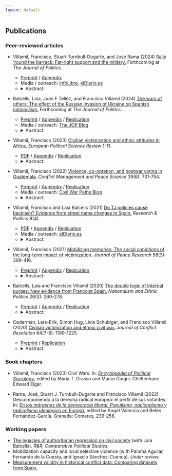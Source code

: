 ```yaml
---
layout: default
---
```


## Publications

### Peer-reviewed articles

* Villamil, Francisco, Stuart Turnbull-Dugarte, and José Rama (2024) [Rally 'round the barrack: Far-right support and the military.](https://doi.org/10.1086/727598) Forthcoming at *The Journal of Politics*.
  - [Preprint](https://osf.io/nsbt3/) / [Appendix](https://osf.io/je8w5/)
  - Media / outreach: [infoLibre](https://www.infolibre.es/politica/triunfo-vox-cuarteles-estudio-acredita-expansion-extrema-derecha-ejercito_1_1560872.html), [elDiario.es](https://www.eldiario.es/piedrasdepapel/ejercito-extrema-derecha_132_10493272.html)
  - <details><summary>Abstract:</summary><p>Despite the importance of authoritarian and nationalist values in military culture, we know little about the link between the military and the far right. In this article we argue that there is an ideological affinity between the military and far-right parties, strengthened by occupational socialization. Moreover, the presence of military institutions also helps mobilizing far-right support among the surrounding population. We test this argument using data from Spain. We show both that military personnel are substantially more likely than civilians to support the far right and that the location of military facilities in Spain is linked to higher far-right support. We also discuss the generalizability of the results and provide tentative evidence that a similar link is likely to be observed in countries where the armed forces have been historically focused on controlling internal dissent and where national sovereignty has been threatened, by either internal or external challengers.</p></details>

* Balcells, Laia, Juan F Tellez, and Francisco Villamil (2024) [The wars of others: The effect of the Russian invasion of Ukraine on Spanish nationalism.](https://doi.org/10.1086/726939) Forthcoming at *The Journal of Politics*.
  - [Preprint](https://www.laiabalcells.com/wp-content/uploads/Ukraine_and_Spanish_Nationalism.pdf) / [Appendix](https://www.laiabalcells.com/wp-content/uploads/Online-appendix-Ukraine-Spanish-Nationalism.pdf) / [Replication](https://doi.org/10.7910/DVN/COS3BS)
  - Media / outreach: [The JOP Blog](https://jop.blogs.uni-hamburg.de/the-impact-of-distant-wars-on-nationalism-lessons-from-spain/)
  - <details><summary>Abstract:</summary><p>Wars can produce drastic changes in the attitudes and behavior of the citizens of the countries involved in the fighting. Yet such conflicts also have important security and economic implications for uninvolved, ‘third-party‘ states. How do the wars of others shape domestic public attitudes? We explore this question by analyzing the effect of the February 2022 Russian invasion of Ukraine on Spanish nationalism. Exploiting a natural experiment in Spain, we show that the Russian invasion caused a general increase in the salience of Spanish national identification, but not at the expense of regional or substate national identities. We also find an activation effect on electoral participation and increased support for taxation. Our study illuminates pathways through which international conflicts can impact domestic politics in third-party states.</p></details>

* Villamil, Francisco (2023) [Civilian victimization and ethnic attitudes in Africa.](https://doi.org/10.1017/S1755773923000097) *European Political Science Review* 1-11.
  - [PDF](https://www.cambridge.org/core/services/aop-cambridge-core/content/view/973528557583A9CB9A401109A6F15C20/S1755773923000097a.pdf/civilian-victimization-and-ethnic-attitudes-in-africa.pdf) / [Appendix](https://static.cambridge.org/content/id/urn:cambridge.org:id:article:S1755773923000097/resource/name/S1755773923000097sup001.pdf) / [Replication](https://github.com/franvillamil/ethnicity_africa)
  - <details><summary>Abstract:</summary><p>Previous research shows that violence is an important factor driving ethnic identification and grievances, but most works that explore micro-level effects focus on specific cases and have limited external validity. This article looks at the individual-level consequences of civilian victimization in a large sample across Africa. Combining georeferenced survey data from several rounds of the Afrobarometer, victimization events from the UCDP-GED, and data on collective targeting from the ethnic one-sided violence dataset, it studies the effect of exposure to violence on ethnic identification and self-reported ethnic grievances. Results show that violence increases ethnic identification and ethnic grievances particularly when it is committed by state forces and among individuals who belong to an ethnic group that was collectively targeted in the past.</p></details>

* Villamil, Francisco (2022) [Violence, co-optation, and postwar voting in Guatemala.](https://doi.org/10.1177/07388942211066539) *Conflict Management and Peace Science* 39(6): 731-754.
  - [Preprint](https://nbviewer.org/github/franvillamil/legacies_guatemala/blob/master/writing/preprint.pdf) / [Appendix](https://nbviewer.org/github/franvillamil/legacies_guatemala/blob/master/writing/appendix.pdf) / [Replication](https://github.com/franvillamil/legacies_guatemala)
  - Media / outreach: [Civil War Paths Blog](https://www.civilwarpaths.org/2023/10/06/how-political-actors-influence-war-legacies/)
  - <details><summary>Abstract:</summary><p>Wartime civilian victimization produces a counter-reaction against the perpetrator. However, this effect hinges on the creation of collective memories of wartime events. In many countries, former fighting actors and political elites try to redirect memories of wartime events through denial, propaganda, and co-optation. Previous works have ignored these aspects. I argue that the effect of violence is conditional on the capacity of local communities to build collective memories and bypass those efforts. I test this argument using local-level data from Guatemala. Results show that the effects of state violence on postwar voting depend on prewar exposure to political mobilization.</p></details>

* Villamil, Francisco and Laia Balcells (2021) [Do TJ policies cause backlash? Evidence from street name changes in Spain.](https://doi.org/10.1177/20531680211058550) *Research & Politics* 8(4).
  - [PDF](https://journals.sagepub.com/doi/pdf/10.1177/20531680211058550) / [Appendix](https://nbviewer.org/github/franvillamil/franvillamil.github.io/blob/master/files/pubs/appendix_Villamil_Balcells_2021.pdf) / [Replication](https://github.com/franvillamil/streets_vox)
  - Media / outreach: [elDiario.es](https://www.eldiario.es/piedrasdepapel/justicia-transicional-memoria-historica_132_8453155.html)
  - <details><summary>Abstract:</summary><p>Memories of old conflicts often shape domestic politics long after these conflicts end. Contemporary debates about past civil wars and/or repressive regimes in different parts of the world suggest that these are sensitive topics that might increase political polarization, particularly when transitional justice policies are implemented and political parties mobilize discontentment with such policies. One such policy recently debated in Spain is removing public symbols linked to a past civil war and subsequent authoritarian regime (i.e., Francoism). However, the empirical evidence on its impact is still limited. This article attempts to fill this gap by examining the political consequences of street renaming. Using a difference-in-differences approach, we show that the removal of Francoist street names has contributed to an increase of electoral support for a new far-right party, Vox, mainly at the expense of a traditional right-wing conservative party, PP. Our results suggest that revisiting the past can cause a backlash among those ideologically aligned with the perpetrator, and that some political parties can capitalize on this.</p></details>

* Villamil, Francisco (2021) [Mobilizing memories: The social conditions of the long-term impact of victimization.](https://doi.org/10.1177/0022343320912816) *Journal of Peace Research* 58(3): 399-416.
  - [Preprint](https://nbviewer.org/github/franvillamil/franvillamil.github.io/blob/master/files/pubs/preprint_Villamil_2020_JPR.pdf) / [Appendix](https://nbviewer.org/github/franvillamil/franvillamil.github.io/blob/master/files/pubs/appendix_Villamil_2020_JPR.pdf) / [Replication](https://github.com/franvillamil/franvillamil.github.io/raw/master/files/pubs/replication_Villamil_2020_JPR.zip)
  - <details><summary>Abstract:</summary><p>Recent research has focused on the legacies of civil war violence on political preferences, finding that wartime victimization decreases support for the perpetrator or its political identity in the long run. However, we know little about the conditions under which this effect takes place. Historical accounts from civil wars suggest that the longterm effect of violence is not homogenous, nor consistent across areas within a single conflict. Addressing this gap, this article explores the effects of wartime victimization on long-term political preferences at the local level, looking at the conditioning effect of the local social context. In particular, I argue that the effect of wartime violence depends on the existence of local networks that create and maintain memories of the violence, and capitalize on them for future mobilization. This argument is tested in the context of the Spanish Civil War. I build a novel dataset using archival data, historical secondary sources, and already existing datasets, covering 2,100 municipalities across Spain. In line with the argument, it is found that Francoist wartime victimization during the civil war is linked to an increase in leftist vote share after democracy was restored four decades later, but mainly in those municipalities where clandestine, left-leaning political networks were active after the conflict.</p></details>

* Balcells, Laia and Francisco Villamil (2020) [The double logic of internal purges: New evidence from Francoist Spain.](https://doi.org/10.1080/13537113.2020.1795451) *Nationalism and Ethnic Politics* 26(3): 260-278.
  - [Preprint](https://nbviewer.org/github/franvillamil/franvillamil.github.io/blob/master/files/pubs/preprint_Balcells_Villamil_2020_NEPS.pdf) / [Appendix](https://nbviewer.org/github/franvillamil/franvillamil.github.io/blob/master/files/pubs/appendix_Balcells_Villamil_2020_NEPS.pdf) / [Replication](https://github.com/franvillamil/franvillamil.github.io/raw/master/files/pubs/replication_Balcells_Villamil_2020_NEPS.zip)
  - <details><summary>Abstract:</summary><p>States often engage in internal purges to eliminate political dissidents within their own ranks. However, partly because of the absence of reliable data, we know little about the logic and dynamics of these purges, particularly of lower-rank members of the state. Why do state authorities persecute these individuals when they do not entail a clear threat to the regime? We focus on the purges of public-school teachers during the early years of Francisco Franco’s regime in Spain. Using detailed historical sources, we explore whether teachers were more likely to be purged following the two main cleavages in 1930s Spain: the left-right divide and the center-periphery (i.e. nationalist) cleavage. Our results suggest that whilst the Spanish Civil War (1936-1939) was still unfolding Francoist authorities targeted teachers from leftist localities, thus focusing on potential security threats behind the frontlines. After winning the war, Francoists switched their targeting to teachers from national minority groups in order to promote nation-building policies leading to their assimilation. Our findings highlight the double logic of purging as both a preemptive measure against internal threats and a nation-building tool.</p></details>

* Cederman, Lars-Erik, Simon Hug, Livia Schubiger, and Francisco Villamil (2020) [Civilian victimization and ethnic civil war.](https://doi.org/10.1177/0022002719898873) *Journal of Conflict Resolution* 64(7-8): 1199-1225.
  - [Preprint](https://nbviewer.org/github/franvillamil/franvillamil.github.io/blob/master/files/pubs/Cederman_et_al_2020_JCR.pdf) / [Replication](https://github.com/franvillamil/franvillamil.github.io/raw/master/files/pubs/replication_cederman_et_al_2020.zip)
  - <details><summary>Abstract:</summary><p>While many studies provide insights into the causes of wartime civilian victimization, we know little about how the targeting of particular segments of the civilian population affects the onset and escalation of armed conflict. Previous research on conflict onset has been largely limited to structural variables, both theoretically and empirically. Moving beyond these static approaches, this paper assesses how the state-led targeting of specific ethnic groups affects the likelihood of ethnic conflict onset, and the evolution of conflicts once they break out. Relying on a new dataset with global coverage that captures the ethnic identity of civilian victims of targeted violence, we find evidence that the state-led civilian victimization of particular ethnic groups increases the likelihood that the latter become involved in ethnic civil war. We also find tentative, yet more nuanced, evidence that ethnic targeting by state forces affects the escalation of ongoing conflicts.</p></details>

### Book chapters

* Villamil, Francisco (2023) Civil Wars. In: *[Encyclopedia of Political Sociology](https://www.e-elgar.com/shop/gbp/elgar-encyclopedia-of-political-sociology-9781803921228.html)*, edited by Maria T. Grasso and Marco Giugni. Cheltenham: Edward Elgar.

* Rama, José, Stuart J. Turnbull-Dugarte and Francisco Villamil (2022) Descomponiendo a la derecha radical europea: el perfil de sus votantes. In: *[En los márgenes de la democracia liberal: Populismo, nacionalismo y radicalismo ideológico en Europa](https://www.comares.com/libro/en-los-margenes-de-la-democracia-liberal_143816/)*, edited by Ángel Valencia and Belén Fernández-García. Granada: Comares, 239-258.

### Working papers

* [The legacies of authoritarian repression on civil society](https://doi.org/10.35188/UNU-WIDER/2023/309-3) (with Laia Balcells). *R&R, Comparative Political Studies.*
* Mobilization capacity and local selective violence (with Paloma Aguilar, Fernando de la Cuesta, and Ignacio Sánchez-Cuenca). *Under review*.
* [Measurement validity in historical conflict data: Comparing datasets from Spain.](https://osf.io/c6wgk/)
